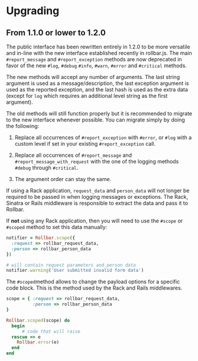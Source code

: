 # Upgrading

## From 1.1.0 or lower to 1.2.0

The public interface has been rewritten entirely in 1.2.0 to be more versatile and in-line with the new interface established recently in rollbar.js. The main `#report_message` and `#report_exception` methods are now deprecated in favor of the new `#log`, `#debug` `#info`, `#warn`, `#error` and `#critical` methods.

The new methods will accept any number of arguments. The last string argument is used as a message/description, the last exception argument is used as the reported exception, and the last hash is used as the extra data (except for `log` which requires an additional level string as the first argument).

The old methods will still function properly but it is recommended to migrate to the new interface whenever possible. You can migrate simply by doing the following:

1. Replace all occurrences of `#report_exception` with `#error`, or `#log` with a custom level if set in your existing `#report_exception` call.

2. Replace all occurrences of `#report_message` and `#report_message_with_request` with the one of the logging methods `#debug` through `#critical`.

3. The argument order can stay the same.

If using a Rack application, `request_data` and `person_data` will not longer be required to be passed in when logging messages or exceptions. The Rack, Sinatra or Rails middleware is responsible to extract the data and pass it to Rollbar.

If **not** using any Rack application, then you will need to use the `#scope` or `#scoped` method to set this data manually:

```ruby
notifier = Rollbar.scope({
  :request => rollbar_request_data,
  :person => rollbar_person_data
})

# will contain request parameters and person data
notifier.warning('User submitted invalid form data')
```

The `#scoped`method allows to change the payload options for a specific code block. This is the method used by the Rack and Rails middlewares.

```ruby
scope = { :request => rollbar_request_data,
	      :person => rollbar_person_data
}

Rollbar.scoped(scope) do
  begin
      # code that will raise
  rescue => e
    Rollbar.error(e)
  end
end
```
